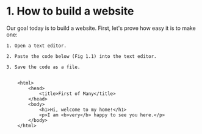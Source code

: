 # 1. How to build a website

Our goal today is to build a website. First, let's prove
how easy it is to make one:

```
1. Open a text editor.

2. Paste the code below (Fig 1.1) into the text editor.

3. Save the code as a file.


    <html>
        <head>
            <title>First of Many</title>
        </head>
        <body>
            <h1>Hi, welcome to my home!</h1>
            <p>I am <b>very</b> happy to see you here.</p>
        </body>
    </html>


